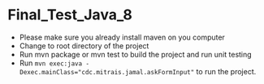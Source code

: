# Final_Test_Java_8

- Please make sure you already install maven on you computer
- Change to root directory of the project
- Run mvn package or mvn test to build the project and run unit testing
- Run `mvn exec:java -Dexec.mainClass="cdc.mitrais.jamal.askFormInput"` to run the project.
